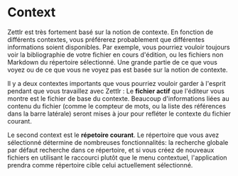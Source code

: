 # Context

Zettlr est très fortement basé sur  la notion de contexte. En fonction de différents contextes, vous préférerez probablement que différentes informations soient disponibles. Par exemple, vous pourriez vouloir toujours voir la bibliographie de votre fichier en cours d'édition, ou les fichiers non Markdown du répertoire sélectionné. Une grande partie de ce que vous voyez ou de ce que vous ne voyez pas est basée sur la notion de contexte. 

Il y a deux contextes importants que vous pourriez vouloir garder à l'esprit pendant que vous travaillez avec Zettlr : Le **fichier actif** que l'éditeur vous montre est le fichier de base du contexte. Beaucoup d'informations liées au contenu du fichier (comme le compteur de mots, ou la liste des références dans la barre latérale) seront mises à jour pour refléter le contexte du fichier courant. 

Le second context est le **répetoire courant**. Le répertoire que vous avez sélectionné détermine de nombreuses fonctionnalités: la recherche globale par défaut recherche dans ce répertoire, et si vous créez de nouveaux fichiers en utilisant le raccourci plutôt que le menu contextuel, l'application prendra comme répertoire cible celui actuellement sélectionné.
